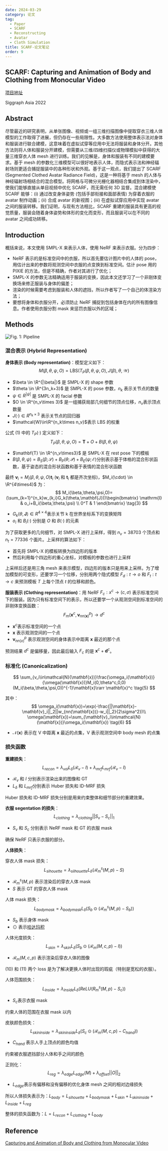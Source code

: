 ```yaml
---
date: 2024-03-29
category: 论文
tag:
  - Paper
  - SCARF
  - Reconstructing
  - Avatar
  - Cloth Simulation
title: SCARF-论文笔记
order: 9
---
```


## SCARF: Capturing and Animation of Body and Clothing from Monocular Video

[项目地址](https://yfeng95.github.io/scarf/)

Siggraph Asia 2022

## Abstract

尽管最近的研究表明，从单张图像、视频或一组三维扫描图像中提取穿衣三维人体模型的工作取得了进展，但仍存在一些局限性。大多数方法使用整体表示法对身体和服装进行联合建模，这意味着在虚拟试穿等应用中无法将服装和身体分开。其他方法则将人体和服装分开建模，但需要从三维/四维扫描仪或物理模拟中获得的大量三维穿衣人体 mesh 进行训练。我们的见解是，身体和服装有不同的建模要求。基于 mesh 的参数化三维模型可以很好地表示人体，而隐式表示法和神经辐射场则更适合捕捉服装中的各种形状和外观。基于这一观点，我们提出了 SCARF (Segmented Clothed Avatar Radiance Field)，这是一种将基于 mesh 的人体与神经辐射场相结合的混合模型。将网格与可微分光栅化器相结合集成到体渲染中，使我们能够直接从单目视频中优化 SCARF，而无需任何 3D 监督。混合建模使 SCARF 能够：(i) 通过改变身体姿势 (包括手部衔接和面部表情) 为穿着衣服的 avatar 制作动画；(ii) 合成 avatar 的新视图；(iii) 在虚拟试穿应用中实现 avatar 之间的服装转移。我们证明，与现有方法相比，SCARF 重建的服装具有更高的视觉质量，服装会随着身体姿势和体形的变化而变形，而且服装可以在不同的 avatar 之间成功转移。

## Introduction

概括来说，本文使用 SMPL-X 来表示人体，使用 NeRF 来表示衣服。分为四步：

- NeRF 表示的是标准空间中的衣服，所以首先要估计图片中的人体的 pose，用估计出来的参数将观测空间中衣服的点变换到标准空间。估计 pose 用的 PIXIE 的方法，但是不精确，作者对其进行了优化；
- SMPL-X 的参数无法精确适用于服装的变换，因此本文还学习了一个非刚体变换场来修正服装与身体的偏差；
- 渲染的时候需要考虑到服装和人体的遮挡，所以作者写了一个自己的体渲染方法；
- 要想将身体和衣服分开，必须防止 NeRF 捕捉到包括身体在内的所有图像信息。作者使用衣服分割 mask 来惩罚衣服以外的区域；

## Methods

![Fig. 1: Pipeline](http://img.rocyan.cn/blog/2024/04/6612bac663038.png)

### 混合表示 (Hybrid Representation)

**身体表示 (Body representation)**：模型定义如下：
$$
M({\beta},{\theta},{\psi},O)=\mathrm{LBS}(T_P({\beta},{\theta},{\psi},O),J({\beta}),{\theta},{\mathcal{W}})
\tag{1}
$$

- $\beta \in \R^{|\beta|}$ 是 SMPL-X 的 shape 参数
- $\theta \in \R^{3n_k+3}$ 是 SMPL-X 的 pose 参数，$n_k$ 表示关节点的数量
- $\psi \in R^{|\psi|}$ 是 SMPL-X 的 facial 参数
- $O \in \R^{n_v\times 3}$  是一组捕获局部几何细节的顶点位移，$n_v$​ 表示顶点数量
- $J(\cdot) \in R^{n_k\times3}$ 表示关节点的回归器
- $\mathcal{W}\in\R^{n_k\times n_v}$​  表示 LBS 的权重

公式 (1) 中的 $T_P(\cdot)$ 定义如下：
$$
T_P({\beta},{\theta},{\psi},O)=\mathbf{T}+O+B({\beta},{\theta},{\psi})
\tag{2}
$$

- $\mathbf{T} \in \R^{n_v\times3}$  是 SMPL-X 在 rest pose 下的模板
- $B(\beta,\theta,\psi)=B_S(\beta;\mathcal{S})+B_P(\theta;\mathcal{P})+B_E(\psi;\mathcal{E})$​ 分别表示基于体格的混合形状函数，基于姿态的混合形状函数和基于表情的混合形状函数

最终 $\mathbf{v}_i = M_i(\beta,\theta,\psi,O)\mathbf{t}_i$ ($\mathbf{v}_i$ 和 $\mathbf{t}_i$ 都是齐次坐标)，$M_i(\cdot) \in \R^{4\times4}$ 为：
$$
M_i(\beta,\theta,\psi,O)=(\sum_{k=1}^{n_k}w_{k,i}G_k(\theta,\mathbf{J}))\begin{bmatrix}
   \mathrm{I} & o_i+B_i(\beta,\theta,\psi) \\
   0^T & 1
\end{bmatrix}
\tag{3}
$$

- $G_k(\theta,\mathbf{J}) \in R^{4\times4}$​  表示关节 k 在世界坐标系下的变换矩阵
- $o_i$ 和 $B_i(\cdot)$ 分别是 $O$ 和 $B(\cdot)$ 的元素

为了获取更多的几何细节，对 SMPL-X 进行上采样，得到 $n_v=38703$ 个顶点和 $n_t=77336$ 个面片。上采样的算法如下：

- 首先将 SMPL-X 的模板转换为四边形的版本
- 然后利用每个四边形的重心坐标，对模板的参数也进行上采样

上采样后还是用三角 mesh 来表示模型，四边形的版本只是用来上采样。为了增加模型的可变形，还要学习一个位移，分别用两个隐式模型 $F_d:t\to o$ 和 $F_t:t\to c$ 来预测模板 $T$ 上每个顶点 $t$ 的位移和颜色。

**服装表示 (Clothing representation)**：用 NeRF $F_c:x^c\to(c,\sigma)$ 表示标准空间下的服装。因为只有标准空间下的表示，所以还要学一个从观测空间到标准空间的非刚体变换函数：
$$
F_m(\mathbf{x}^c,\mathbf{v}^p_{nn(\mathbf{x})})\to d^c
\tag{4}
$$

- $\mathbf{x}^c$​ 表示标准空间的一个点 
- $\mathbf{x}$ 表示观测空间的一个点
- $\mathbf{v}^p_{nn(x)}$ 表示观测空间的身体表示中距离 $\mathbf{x}$​ 最近的那个点

预测结果 $d^c$ 是偏移量，因此最后输入 $F_c$ 的是 $\mathbf{x}^c+\mathbf{d}^c$。

### 标准化 (Canonicalization)

$$
\sum_{v_i\in\mathcal{N}(\mathbf{x})}\frac{\omega_i(\mathbf{x})}{\omega(\mathbf{x})}M_i(0,\theta^c,0,0)(M_i(\beta,\theta,\psi,O))^{-1}\mathbf{x}\rarr \mathbf{x}^c
\tag{5}
$$

其中：
$$
\omega_i(\mathbf{x})=\exp(-\frac{||\mathbf{x}-\mathbf{v}_i||_2||w_{nn(\mathbf{x})}-w_i||_2}{2\sigma^2})\\
\omega(\mathbf{x})=\sum_{\mathbf{v}_i\in\mathcal{N}(\mathbf{x})}\omega_i(\mathbf{x})
\tag{6}
$$

- $\mathcal{N}(\mathbf{x})$ 表示在 $\mathrm{V}$ 中距离 $\mathbf{x}$ 最近的点集，$\mathrm{V}$ 表示观测空间中 body mesh 的点集

### 损失函数

**重建损失**：
$$
L_{recon}=\lambda_{vol}L_{\delta}(\mathcal{R}_v-I)+\lambda_{mrf}L_{mrf}(\mathcal{R}_v-I)
\tag{7}
$$

- $\mathcal{R}_v$ 和 $I$ 分别表示渲染出来的图像和 GT
- $L_\delta$ 和 $L_{mrf}$​ 分别表示 Huber 损失和 ID-MRF 损失

Huber 损失和 ID-MRF 损失分别是用来约束整体和细节部分的重建效果。

**衣服 segentation 的损失**：
$$
    L_{clothing}=\lambda_{clothing}||S_v-S_c||_1
\tag{8}
$$

- $S_v$ 和 $S_c$ 分别表示 NeRF mask 和 GT 的衣服 mask

确保 NeRF 只表示衣服的部分。

**人体损失**：

穿衣人体 mask 损失：
$$
L_{sihouette}=\lambda_{silhouette}L_{\delta}(\mathcal{R}^s_m(M,p)-S)
\tag{9}
$$

- $\mathcal{R}^s_m(M,p)$ 表示渲染后的穿衣人体 mask
- $S$​​ 表示 GT 的穿衣人体 mask

人体 mask 损失：
$$
L_{bodymask}=\lambda_{bodymask}L_\delta(S_b\odot(\mathcal{R}^s_m(M,p)-S_b))
\tag{10}
$$

- $S_b$ 表示身体 mask
- $\odot$ 表示[哈达玛积](https://www.zhihu.com/search?q=哈达玛积&search_source=Entity&hybrid_search_source=Entity&hybrid_search_extra={"sourceType"%3A"answer"%2C"sourceId"%3A2759730412})

人体光度损失：
$$
L_{skin}=\lambda_{skin}L_\delta(S_b\odot(\mathcal{R}_m(M,c,p)-I))
\tag{11}
$$
- $\mathcal{R}_m(M,c,p)$ 表示渲染后穿衣人体的图像

(10) 和 (11) 两个 loss 是为了解决更换人体时出现的瑕疵（特别是宽松的衣服）。

人体范围损失：
$$
L_{inside}=\lambda_{inside}L_{\delta}(ReLU(R^s_m(M,p)-S_c))
\tag{12}
$$

- $S_c$​ 表示衣服 mask

约束人体的范围在衣服 mask 以内

皮肤颜色损失：
$$
L_{skininside}=\lambda_{skininside}L_\delta(S_c\odot(\mathcal{R}_m(M,c,p)-C_{hand}))
\tag{13}
$$

- $C_{hand}$ 表示人手上顶点的颜色均值

约束被衣服遮挡部分人体和手之间的颜色

正则化：
$$
L_{reg}=\lambda_{edge}L_{edge}(M)+\lambda_{offset}||O||_2
\tag{14}
$$

- $L_{edge}$​ 表示有偏移和没有偏移的优化身体 mesh 之间的相对边缘损失

所以人体损失表示为：$L_{body}=L_{sihouette}+L_{bodymask}+L_{skin}+L_{skininside}+L_{inside}+L_{reg}$​

整体的损失函数为：$L=L_{recon}+L_{clothing}+L_{body}$​

## Reference

[Capturing and Animation of Body and Clothing from Monocular Video](https://arxiv.org/abs/2210.01868)
